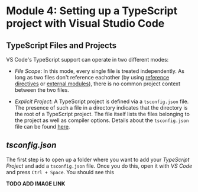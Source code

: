 # Module 4: Setting up a TypeScript project with Visual Studio Code

## **TypeScript Files and Projects**

VS Code's TypeScript support can operate in two different modes:
* *File Scope*: In this mode, every single file is treated independently. As long as two files don't reference eachother (by using [reference directives](https://www.typescriptlang.org/docs/handbook/triple-slash-directives.html) or [external modules](https://www.typescriptlang.org/docs/handbook/modules.html)), there is no common project context between the two files.

* *Explicit Project*: A TypeScript project is defined via a `tsconfig.json` file. The presence of such a file in a directory indicates that the directory is the root of a TypeScript project. The file itself lists the files belonging to the project as well as compiler options. Details about the `tsconfig.json` file can be found [here](https://www.typescriptlang.org/docs/handbook/tsconfig-json.html).

## *tsconfig.json*

The first step is to open up a folder where you want to add your *TypeScript Project* and add a `tsconfig.json` file. Once you do this, open it with *VS Code* and press `Ctrl + Space`. You should see this

**TODO ADD IMAGE LINK**

